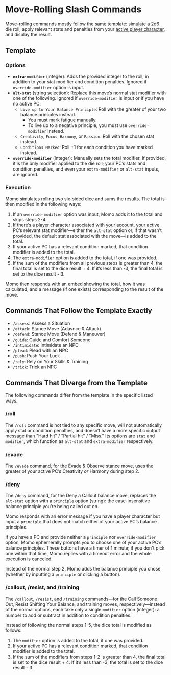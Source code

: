 # Move-Rolling Slash Commands

Move-rolling commands mostly follow the same template: simulate a 2d6 die roll, apply relevant stats and penalties from your [active player character](_active-pc.md), and display the result.

## Template

### Options

- **`extra-modifier`** (integer): Adds the provided integer to the roll, in addition to your stat modifier and condition penalties. Ignored if `override-modifier` option is input.
- **`alt-stat`** (string selection): Replace this move’s normal stat modifier with one of the following. Ignored if `override-modifier` is input or if you have no active PC.
  - `Live up to Your Balance Principle`: Roll with the greater of your two balance princples instead.
    - You must [mark fatigue manually](fatigue.md).
    - To live up to a negative principle, you must use `override-modifier` instead.
  - `Creativity`, `Focus`, `Harmony`, or `Passion`: Roll with the chosen stat instead.
  - `Conditions Marked`: Roll +1 for each condition you have marked instead.
- **`override-modifier`** (integer): Manually sets the total modifier. If provided, it is the only modifier applied to the die roll; your PC’s stats and condition penalties, and even your `extra-modifier` or `alt-stat` inputs, are ignored.

### Execution

Momo simulates rolling two six-sided dice and sums the results. The total is then modified in the following ways:

1. If an `override-modifier` option was input, Momo adds it to the total and skips steps 2-4.
2. If there’s a player character associated with your account, your active PC’s relevant stat modifier—either the `alt-stat` option or, if that wasn’t provided, the default stat associated with the move—is added to the total.
3. If your active PC has a relevant condition marked, that condition modifier is added to the total.
4. The `extra-modifier` option is added to the total, if one was provided.
5. If the sum of the modifiers from all previous steps is greater than 4, the final total is set to the dice result + 4. If it’s less than -3, the final total is set to the dice result - 3.

Momo then responds with an embed showing the total, how it was calculated, and a message (if one exists) corresponding to the result of the move.

## Commands That Follow the Template Exactly

- `/assess`: Assess a Situation
- `/attack`: Stance Move (Adavnce & Attack)
- `/defend`: Stance Move (Defend & Maneuver)
- `/guide`: Guide and Comfort Someone
- `/intimidate`: Intimidate an NPC
- `/plead`: Plead with an NPC
- `/push`: Push Your Luck
- `/rely`: Rely on Your Skills & Training
- `/trick`: Trick an NPC

## Commands That Diverge from the Template

The following commands differ from the template in the specific listed ways.

### /roll

The `/roll` command is not tied to any specific move, will not automatically apply stat or condition penalties, and doesn’t have a more specific output message than "Hard hit" / "Partial hit" / "Miss." Its options are `stat` and `modifier`, which function as `alt-stat` and `extra-modifier` respectively.

### /evade

The `/evade` command, for the Evade & Observe stance move, uses the greater of your active PC’s Creativity _or_ Harmony during step 2.

### /deny

The `/deny` command, for the Deny a Callout balance move, replaces the `alt-stat` option with a `principle` option (string): the case-insensitive balance principle you’re being called out on.

Momo responds with an error message if you have a player character but input a `principle` that does not match either of your active PC’s balance principles.

If you have a PC and provide neither a `principle` nor `override-modifier` option, Momo ephemerally prompts you to choose one of your active PC’s balance principles. These buttons have a timer of 1 minute; if you don't pick one within that time, Momo replies with a timeout error and the whole execution is canceled.

Instead of the normal step 2, Momo adds the balance principle you chose (whether by inputting a `principle` or clicking a button).

### /callout, /resist, and /training

The `/callout`, `/resist`, and `/training` commands—for the Call Someone Out, Resist Shifting Your Balance, and training moves, respectively—instead of the normal options, each take only a single `modifier` option (integer): a number to add or subtract in addition to condition penalties.

Instead of following the normal steps 1-5, the dice total is modified as follows:

1. The `modifier` option is added to the total, if one was provided.
2. If your active PC has a relevant condition marked, that condition modifier is added to the total.
3. If the sum of the modifiers from steps 1-2 is greater than 4, the final total is set to the dice result + 4. If it’s less than -3, the total is set to the dice result - 3.

